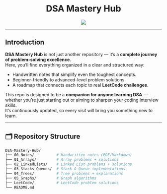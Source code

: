 <h1 align="center"> DSA Mastery Hub</h1>
<p align="center">
  <img src="https://readme-typing-svg.herokuapp.com?size=25&duration=4000&pause=1000&color=F97316&center=true&vCenter=true&width=650&lines=Welcome+to+DSA+Mastery+Hub!;Master+Data+Structures+%26+Algorithms;Handwritten+Notes+%2B+Problem+Solutions;From+Basics+to+LeetCode+Mastery" />
</p>

---

##  Introduction
**DSA Mastery Hub** is not just another repository — it’s a **complete journey of problem-solving excellence**.  
Here, you’ll find everything organized in a clear and structured way:  
-  Handwritten notes that simplify even the toughest concepts.  
-  Beginner-friendly to advanced-level problem solutions.  
-  A roadmap that connects each topic to real **LeetCode challenges**.  

This repo is designed to be a **companion for anyone learning DSA** — whether you’re just starting out or aiming to sharpen your coding interview skills.  
It’s continuously updated, so every visit will bring you something new to learn. 

---

## 🗂️ Repository Structure
```bash
DSA-Mastery-Hub/
├── 00_Notes/          # Handwritten notes (PDF/Markdown)
├── 01_Arrays/         # Array problems + solutions
├── 02_LinkedLists/    # Linked List problems + solutions
├── 03_Stacks_Queues/  # Stack & Queue implementations
├── 04_Trees/          # Tree problems + explanations
├── 05_Graphs/         # Graph algorithms
├── LeetCode/          # LeetCode problem solutions
└── README.md
